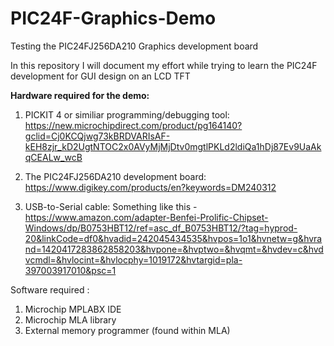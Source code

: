 # PIC24F-Graphics-Demo
Testing the PIC24FJ256DA210 Graphics development board

In this repository I will document my effort while trying to learn the PIC24F development for GUI design on an LCD TFT

<Strong>Hardware required for the demo:</Strong>
  1. PICKIT 4 or similiar programming/debugging tool: https://new.microchipdirect.com/product/pg164140?gclid=Cj0KCQjwg73kBRDVARIsAF-kEH8zjr_kD2UgtNTOC2x0AVyMjMjDtv0mgtlPKLd2ldiQa1hDj87Ev9UaAkqCEALw_wcB

  2. The PIC24FJ256DA210 development board: https://www.digikey.com/products/en?keywords=DM240312

  3. USB-to-Serial cable: Something like this - https://www.amazon.com/adapter-Benfei-Prolific-Chipset-Windows/dp/B0753HBT12/ref=asc_df_B0753HBT12/?tag=hyprod-20&linkCode=df0&hvadid=242045434535&hvpos=1o1&hvnetw=g&hvrand=1420417283862858203&hvpone=&hvptwo=&hvqmt=&hvdev=c&hvdvcmdl=&hvlocint=&hvlocphy=1019172&hvtargid=pla-397003917010&psc=1
  
Software required :
1. Microchip MPLABX IDE
2. Microchip MLA library
3. External memory programmer (found within MLA)
